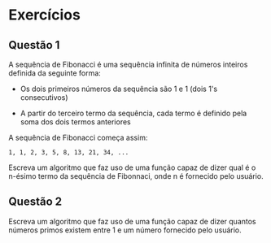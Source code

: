 # Exercícios

## Questão 1

A sequência de Fibonacci é uma sequência infinita de números inteiros definida da seguinte forma:

* Os dois primeiros números da sequência são 1 e 1 (dois 1's consecutivos)

* A partir do terceiro termo da sequência, cada termo é definido pela soma dos dois termos anteriores

A sequência de Fibonacci começa assim:

`1, 1, 2, 3, 5, 8, 13, 21, 34, ...`

Escreva um algoritmo que faz uso de uma função capaz de dizer qual é o n-ésimo termo da sequência de Fibonnaci, onde n é fornecido pelo usuário.

## Questão 2

Escreva um algoritmo que faz uso de uma função capaz de dizer quantos números primos existem entre 1 e um número fornecido pelo usuário.


